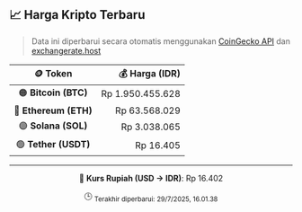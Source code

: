 

<!-- HARGA_KRIPTO -->
## 📈 Harga Kripto Terbaru

> Data ini diperbarui secara otomatis menggunakan [CoinGecko API](https://www.coingecko.com/) dan [exchangerate.host](https://exchangerate.host/)

<div align="center">

| 🪙 Token | 💰 Harga (IDR) |
|:------:|---------------:|
| 🟠 **Bitcoin (BTC)**   | Rp 1.950.455.628 |
| 🔵 **Ethereum (ETH)**  | Rp 63.568.029 |
| 🟣 **Solana (SOL)**    | Rp 3.038.065 |
| 🟢 **Tether (USDT)**   | Rp 16.405 |

---

💱 **Kurs Rupiah (USD → IDR)**: Rp 16.402

🕒 <sub>Terakhir diperbarui: 29/7/2025, 16.01.38</sub>

</div>
<!-- /HARGA_KRIPTO -->